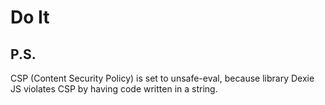 # Do It

## P.S.

CSP (Content Security Policy) is set to unsafe-eval, because library Dexie JS violates CSP by having code written in a string.